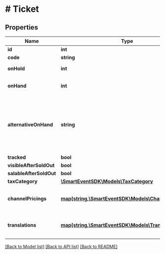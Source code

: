 # # Ticket

## Properties

Name | Type | Description | Notes
------------ | ------------- | ------------- | -------------
**id** | **int** |  | [optional]
**code** | **string** |  | [optional]
**onHold** | **int** | Number of sold tickets | [optional]
**onHand** | **int** | Number of available tickets | [optional]
**alternativeOnHand** | **string** | Alternative number of available tickets it is used to show specific value for the user | [optional]
**tracked** | **bool** |  | [optional]
**visibleAfterSoldOut** | **bool** |  | [optional]
**salableAfterSoldOut** | **bool** |  | [optional]
**taxCategory** | [**\SmartEventSDK\Models\TaxCategory**](TaxCategory.md) |  | [optional]
**channelPricings** | [**map[string,\SmartEventSDK\Models\ChannelPricing]**](ChannelPricing.md) | Keys reference to code of a channel | [optional]
**translations** | [**map[string,\SmartEventSDK\Models\TranslationTicket]**](TranslationTicket.md) | Keys reference to code of a translation | [optional]

[[Back to Model list]](../../README.md#models) [[Back to API list]](../../README.md#endpoints) [[Back to README]](../../README.md)
